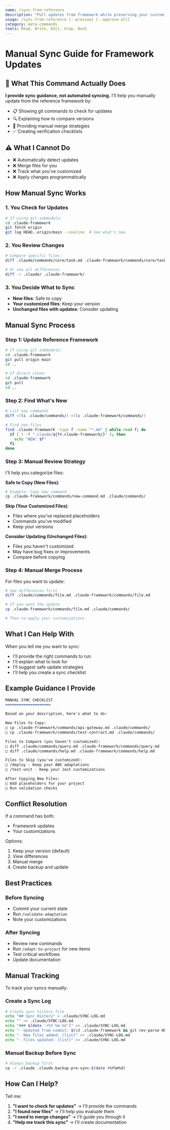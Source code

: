 ```yaml
---
name: /sync-from-reference
description: "Pull updates from framework while preserving your customizations"
usage: /sync-from-reference [--preview] [--approve-all]
category: meta-commands
tools: Read, Write, Edit, Grep, Bash
---
```


# Manual Sync Guide for Framework Updates

## 🎯 What This Command Actually Does

**I provide sync guidance, not automated syncing.** I'll help you manually update from the reference framework by:
- 📋 Showing git commands to check for updates
- 🔍 Explaining how to compare versions
- 📝 Providing manual merge strategies
- ✅ Creating verification checklists

## ⚠️ What I Cannot Do
- ❌ Automatically detect updates
- ❌ Merge files for you
- ❌ Track what you've customized
- ❌ Apply changes programmatically

## How Manual Sync Works

### 1. You Check for Updates
```bash
# If using git submodule:
cd .claude-framework
git fetch origin
git log HEAD..origin/main --oneline  # See what's new
```

### 2. You Review Changes
```bash
# Compare specific files
diff .claude/commands/core/task.md .claude-framework/commands/core/task.md

# Or see all differences
diff -r .claude/ .claude-framework/
```

### 3. You Decide What to Sync
- **New files**: Safe to copy
- **Your customized files**: Keep your version
- **Unchanged files with updates**: Consider updating

## Manual Sync Process

### Step 1: Update Reference Framework
```bash
# If using git submodule:
cd .claude-framework
git pull origin main
cd ..

# If direct clone:
cd .claude-framework
git pull
cd ..
```

### Step 2: Find What's New
```bash
# List new commands
diff <(ls .claude/commands/) <(ls .claude-framework/commands/)

# Find new files
find .claude-framework -type f -name "*.md" | while read f; do
  if [ ! -f ".claude/${f#.claude-framework/}" ]; then
    echo "NEW: $f"
  fi
done
```

### Step 3: Manual Review Strategy
I'll help you categorize files:

**Safe to Copy (New Files)**:
```bash
# Example: Copy new command
cp .claude-framework/commands/new-command.md .claude/commands/
```

**Skip (Your Customized Files)**:
- Files where you've replaced placeholders
- Commands you've modified
- Keep your versions

**Consider Updating (Unchanged Files)**:
- Files you haven't customized
- May have bug fixes or improvements
- Compare before copying

### Step 4: Manual Merge Process
For files you want to update:
```bash
# See differences first
diff .claude/commands/file.md .claude-framework/commands/file.md

# If you want the update
cp .claude-framework/commands/file.md .claude/commands/

# Then re-apply your customizations
```

## What I Can Help With

When you tell me you want to sync:
- I'll provide the right commands to run
- I'll explain what to look for
- I'll suggest safe update strategies
- I'll help you create a sync checklist

## Example Guidance I Provide

```markdown
MANUAL SYNC CHECKLIST
====================

Based on your description, here's what to do:

New Files to Copy:
□ cp .claude-framework/commands/api-gateway.md .claude/commands/
□ cp .claude-framework/commands/test-contract.md .claude/commands/

Files to Compare (you haven't customized):
□ diff .claude/commands/query.md .claude-framework/commands/query.md
□ diff .claude/commands/help.md .claude-framework/commands/help.md

Files to Skip (you've customized):
□ /deploy - Keep your AWS adaptations
□ /test-unit - Keep your Jest customizations

After Copying New Files:
□ Add placeholders for your project
□ Run validation checks
```

## Conflict Resolution

If a command has both:
- Framework updates
- Your customizations

Options:
1. Keep your version (default)
2. View differences
3. Manual merge
4. Create backup and update

## Best Practices

### Before Syncing
- Commit your current state
- Run `/validate-adaptation` 
- Note your customizations

### After Syncing
- Review new commands
- Run `/adapt-to-project` for new items
- Test critical workflows
- Update documentation

## Manual Tracking

To track your syncs manually:

### Create a Sync Log
```bash
# Create sync history file
echo "## Sync History" > .claude/SYNC-LOG.md
echo "" >> .claude/SYNC-LOG.md
echo "### $(date '+%Y-%m-%d')" >> .claude/SYNC-LOG.md
echo "- Updated from commit: $(cd .claude-framework && git rev-parse HEAD)" >> .claude/SYNC-LOG.md
echo "- New files added: [list]" >> .claude/SYNC-LOG.md
echo "- Files updated: [list]" >> .claude/SYNC-LOG.md
```

### Manual Backup Before Sync
```bash
# Always backup first
cp -r .claude .claude.backup-pre-sync-$(date +%Y%m%d)
```

## How Can I Help?

Tell me:
1. **"I want to check for updates"** → I'll provide the commands
2. **"I found new files"** → I'll help you evaluate them
3. **"I need to merge changes"** → I'll guide you through it
4. **"Help me track this sync"** → I'll create documentation